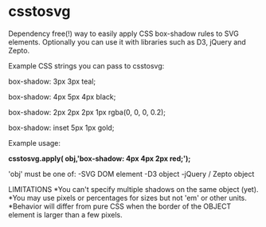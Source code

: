 

csstosvg
========
Dependency free(!) way to easily apply CSS box-shadow rules to SVG elements. Optionally you can use it with libraries such as D3, jQuery and Zepto.

Example CSS strings you can pass to csstosvg:

box-shadow: 3px 3px teal;

box-shadow: 4px 5px 4px black;

box-shadow: 2px 2px 2px 1px rgba(0, 0, 0, 0.2);

box-shadow: inset 5px 1px gold;


Example usage:

**csstosvg.apply( obj,'box-shadow: 4px 4px 2px red;');**

'obj' must be one of:
-SVG DOM element
-D3 object
-jQuery / Zepto object


LIMITATIONS
*You can't specify multiple shadows on the same object (yet).
*You may use pixels or percentages for sizes but not 'em' or other units.
*Behavior will differ from pure CSS when the border of the OBJECT element is larger than a few pixels.

